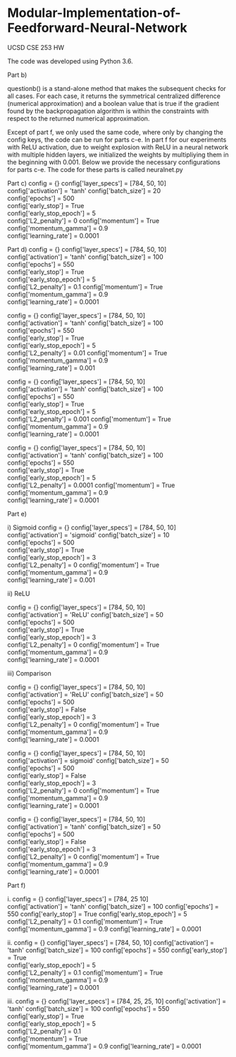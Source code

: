 # Modular-Implementation-of-Feedforward-Neural-Network
UCSD CSE 253 HW

The code was developed using Python 3.6. 

Part b)

questionb() is a stand-alone method that makes the subsequent checks for all cases. For each case, it returns the symmetrical centralized difference (numerical approximation) 
and a boolean value that is true if the gradient found by the backpropagation algorithm is within the constraints with respect to the returned numerical approximation.

Except of part f, we only used the same code, where only by changing the config keys, the code can be run for parts c-e. 
In part f for our experiments with ReLU activation, due to weight explosion with ReLU in a neural network with multiple hidden layers, we initialized the weights by multipliying them in the beginning with 0.001. 
Below we provide the necessary configurations for parts c-e. The code for these parts is called neuralnet.py

Part c)
config = {}
config['layer_specs'] = [784, 50, 10]  
config['activation'] = 'tanh' 
config['batch_size'] = 20  
config['epochs'] = 500  
config['early_stop'] = True  
config['early_stop_epoch'] = 5  
config['L2_penalty'] = 0
config['momentum'] = True  
config['momentum_gamma'] = 0.9  
config['learning_rate'] = 0.0001 

Part d)
config = {}
config['layer_specs'] = [784, 50, 10]  
config['activation'] = 'tanh' 
config['batch_size'] = 100  
config['epochs'] = 550  
config['early_stop'] = True  
config['early_stop_epoch'] = 5  
config['L2_penalty'] = 0.1 
config['momentum'] = True  
config['momentum_gamma'] = 0.9  
config['learning_rate'] = 0.0001 

config = {}
config['layer_specs'] = [784, 50, 10]  
config['activation'] = 'tanh' 
config['batch_size'] = 100  
config['epochs'] = 550  
config['early_stop'] = True  
config['early_stop_epoch'] = 5  
config['L2_penalty'] = 0.01 
config['momentum'] = True  
config['momentum_gamma'] = 0.9  
config['learning_rate'] = 0.001 

config = {}
config['layer_specs'] = [784, 50, 10]  
config['activation'] = 'tanh' 
config['batch_size'] = 100  
config['epochs'] = 550  
config['early_stop'] = True  
config['early_stop_epoch'] = 5  
config['L2_penalty'] = 0.001 
config['momentum'] = True  
config['momentum_gamma'] = 0.9  
config['learning_rate'] = 0.0001 

config = {}
config['layer_specs'] = [784, 50, 10]  
config['activation'] = 'tanh' 
config['batch_size'] = 100  
config['epochs'] = 550  
config['early_stop'] = True  
config['early_stop_epoch'] = 5  
config['L2_penalty'] = 0.0001 
config['momentum'] = True  
config['momentum_gamma'] = 0.9  
config['learning_rate'] = 0.0001 


Part e)

i) Sigmoid
config = {}
config['layer_specs'] = [784, 50, 10]  
config['activation'] = 'sigmoid' 
config['batch_size'] = 10  
config['epochs'] = 500  
config['early_stop'] = True  
config['early_stop_epoch'] = 3  
config['L2_penalty'] = 0 
config['momentum'] = True  
config['momentum_gamma'] = 0.9  
config['learning_rate'] = 0.001 

ii) ReLU

config = {}
config['layer_specs'] = [784, 50, 10]  
config['activation'] = 'ReLU' 
config['batch_size'] = 50  
config['epochs'] = 500  
config['early_stop'] = True  
config['early_stop_epoch'] = 3  
config['L2_penalty'] = 0 
config['momentum'] = True  
config['momentum_gamma'] = 0.9  
config['learning_rate'] = 0.0001 

iii) Comparison

config = {}
config['layer_specs'] = [784, 50, 10]  
config['activation'] = 'ReLU' 
config['batch_size'] = 50  
config['epochs'] = 500  
config['early_stop'] = False  
config['early_stop_epoch'] = 3  
config['L2_penalty'] = 0 
config['momentum'] = True  
config['momentum_gamma'] = 0.9  
config['learning_rate'] = 0.0001 

config = {}
config['layer_specs'] = [784, 50, 10]  
config['activation'] = sigmoid' 
config['batch_size'] = 50  
config['epochs'] = 500  
config['early_stop'] = False  
config['early_stop_epoch'] = 3  
config['L2_penalty'] = 0 
config['momentum'] = True  
config['momentum_gamma'] = 0.9  
config['learning_rate'] = 0.0001 

config = {}
config['layer_specs'] = [784, 50, 10]  
config['activation'] = 'tanh' 
config['batch_size'] = 50  
config['epochs'] = 500  
config['early_stop'] = False  
config['early_stop_epoch'] = 3  
config['L2_penalty'] = 0 
config['momentum'] = True  
config['momentum_gamma'] = 0.9  
config['learning_rate'] = 0.0001 

Part f)

i.
config = {}
config['layer_specs'] = [784, 25 10]  
config['activation'] = 'tanh'
config['batch_size'] = 100 
config['epochs'] = 550 
config['early_stop'] = True 
config['early_stop_epoch'] = 5 
config['L2_penalty'] = 0.1
config['momentum'] = True
config['momentum_gamma'] = 0.9 
config['learning_rate'] = 0.0001

ii.
config = {}
config['layer_specs'] = [784, 50, 10] 
config['activation'] = 'tanh'
config['batch_size'] = 100 
config['epochs'] = 550 
config['early_stop'] = True  
config['early_stop_epoch'] = 5  
config['L2_penalty'] = 0.1 
config['momentum'] = True  
config['momentum_gamma'] = 0.9  
config['learning_rate'] = 0.0001 

iii.
config = {}
config['layer_specs'] = [784, 25, 25, 10] 
config['activation'] = 'tanh' 
config['batch_size'] = 100 
config['epochs'] = 550  
config['early_stop'] = True  
config['early_stop_epoch'] = 5  
config['L2_penalty'] = 0.1  
config['momentum'] = True  
config['momentum_gamma'] = 0.9 
config['learning_rate'] = 0.0001 
